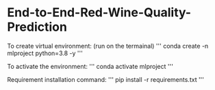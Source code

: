 # End-to-End-Red-Wine-Quality-Prediction

To create virtual environment: (run on the termainal)
'''
conda create -n mlproject python=3.8 -y
'''

To activate the environment:
'''
conda activate mlproject
'''

Requirement installation command:
'''
pip install -r requirements.txt
'''
